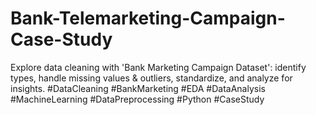 # Bank-Telemarketing-Campaign-Case-Study
Explore data cleaning with 'Bank Marketing Campaign Dataset': identify types, handle missing values &amp; outliers, standardize, and analyze for insights. #DataCleaning #BankMarketing #EDA #DataAnalysis #MachineLearning #DataPreprocessing #Python #CaseStudy
